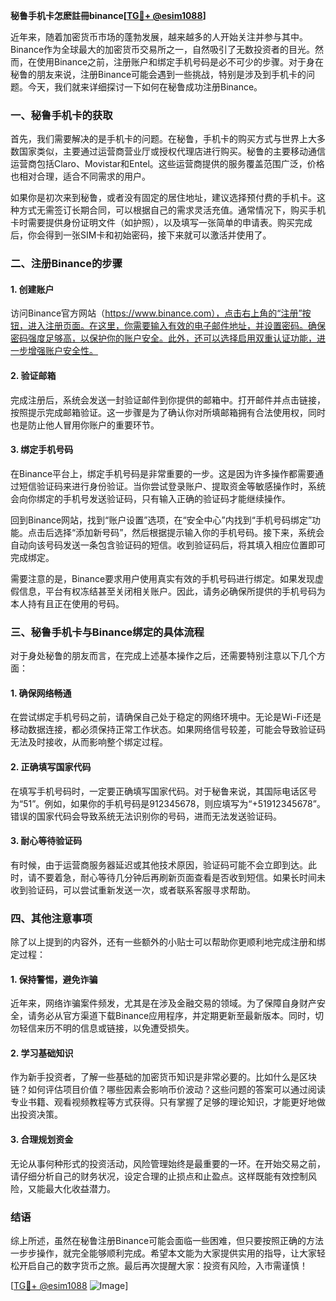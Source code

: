 **秘鲁手机卡怎麽註冊binance[[TG💪+ @esim1088](https://t.me/s/esim1088)]**

近年来，随着加密货币市场的蓬勃发展，越来越多的人开始关注并参与其中。Binance作为全球最大的加密货币交易所之一，自然吸引了无数投资者的目光。然而，在使用Binance之前，注册账户和绑定手机号码是必不可少的步骤。对于身在秘鲁的朋友来说，注册Binance可能会遇到一些挑战，特别是涉及到手机卡的问题。今天，我们就来详细探讨一下如何在秘鲁成功注册Binance。

### 一、秘鲁手机卡的获取

首先，我们需要解决的是手机卡的问题。在秘鲁，手机卡的购买方式与世界上大多数国家类似，主要通过运营商营业厅或授权代理店进行购买。秘鲁的主要移动通信运营商包括Claro、Movistar和Entel。这些运营商提供的服务覆盖范围广泛，价格也相对合理，适合不同需求的用户。

如果你是初次来到秘鲁，或者没有固定的居住地址，建议选择预付费的手机卡。这种方式无需签订长期合同，可以根据自己的需求灵活充值。通常情况下，购买手机卡时需要提供身份证明文件（如护照），以及填写一张简单的申请表。购买完成后，你会得到一张SIM卡和初始密码，接下来就可以激活并使用了。

### 二、注册Binance的步骤

#### 1. 创建账户

访问Binance官方网站（https://www.binance.com），点击右上角的“注册”按钮，进入注册页面。在这里，你需要输入有效的电子邮件地址，并设置密码。确保密码强度足够高，以保护你的账户安全。此外，还可以选择启用双重认证功能，进一步增强账户安全性。

#### 2. 验证邮箱

完成注册后，系统会发送一封验证邮件到你提供的邮箱中。打开邮件并点击链接，按照提示完成邮箱验证。这一步骤是为了确认你对所填邮箱拥有合法使用权，同时也是防止他人冒用你账户的重要环节。

#### 3. 绑定手机号码

在Binance平台上，绑定手机号码是非常重要的一步。这是因为许多操作都需要通过短信验证码来进行身份验证。当你尝试登录账户、提取资金等敏感操作时，系统会向你绑定的手机号发送验证码，只有输入正确的验证码才能继续操作。

回到Binance网站，找到“账户设置”选项，在“安全中心”内找到“手机号码绑定”功能。点击后选择“添加新号码”，然后根据提示输入你的手机号码。接下来，系统会自动向该号码发送一条包含验证码的短信。收到验证码后，将其填入相应位置即可完成绑定。

需要注意的是，Binance要求用户使用真实有效的手机号码进行绑定。如果发现虚假信息，平台有权冻结甚至关闭相关账户。因此，请务必确保所提供的手机号码为本人持有且正在使用的号码。

### 三、秘鲁手机卡与Binance绑定的具体流程

对于身处秘鲁的朋友而言，在完成上述基本操作之后，还需要特别注意以下几个方面：

#### 1. 确保网络畅通

在尝试绑定手机号码之前，请确保自己处于稳定的网络环境中。无论是Wi-Fi还是移动数据连接，都必须保持正常工作状态。如果网络信号较差，可能会导致验证码无法及时接收，从而影响整个绑定过程。

#### 2. 正确填写国家代码

在填写手机号码时，一定要正确填写国家代码。对于秘鲁来说，其国际电话区号为“51”。例如，如果你的手机号码是912345678，则应填写为“+51912345678”。错误的国家代码会导致系统无法识别你的号码，进而无法发送验证码。

#### 3. 耐心等待验证码

有时候，由于运营商服务器延迟或其他技术原因，验证码可能不会立即到达。此时，请不要着急，耐心等待几分钟后再刷新页面查看是否收到短信。如果长时间未收到验证码，可以尝试重新发送一次，或者联系客服寻求帮助。

### 四、其他注意事项

除了以上提到的内容外，还有一些额外的小贴士可以帮助你更顺利地完成注册和绑定过程：

#### 1. 保持警惕，避免诈骗

近年来，网络诈骗案件频发，尤其是在涉及金融交易的领域。为了保障自身财产安全，请务必从官方渠道下载Binance应用程序，并定期更新至最新版本。同时，切勿轻信来历不明的信息或链接，以免遭受损失。

#### 2. 学习基础知识

作为新手投资者，了解一些基础的加密货币知识是非常必要的。比如什么是区块链？如何评估项目价值？哪些因素会影响币价波动？这些问题的答案可以通过阅读专业书籍、观看视频教程等方式获得。只有掌握了足够的理论知识，才能更好地做出投资决策。

#### 3. 合理规划资金

无论从事何种形式的投资活动，风险管理始终是最重要的一环。在开始交易之前，请仔细分析自己的财务状况，设定合理的止损点和止盈点。这样既能有效控制风险，又能最大化收益潜力。

### 结语

综上所述，虽然在秘鲁注册Binance可能会面临一些困难，但只要按照正确的方法一步步操作，就完全能够顺利完成。希望本文能为大家提供实用的指导，让大家轻松开启自己的数字货币之旅。最后再次提醒大家：投资有风险，入市需谨慎！

[[TG💪+ @esim1088](https://t.me/s/esim1088) ![Image](https://i.postimg.cc/4NQfJmqS/Snipaste-2025-05-13-00-14-12.png)]